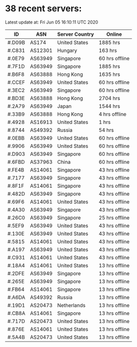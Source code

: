 # 38 recent servers:

Latest update at: Fri Jun 05 16:10:11 UTC 2020

| ID | ASN | Server Country | Online |
| -- | --- | -------------- | ------ |
| #.D09B | AS174 | United States | 1885 hrs |
| #.C831 | AS12301 | Hungary | 163 hrs |
| #.0E79 | AS63949 | Singapore | 60 hrs offline |
| #.7F1D | AS63949 | Singapore | 1885 hrs |
| #.B6F8 | AS63888 | Hong Kong | 1635 hrs |
| #.CCEF | AS63949 | United States | 60 hrs offline |
| #.3EC2 | AS63949 | Singapore | 60 hrs offline |
| #.BD3E | AS63888 | Hong Kong | 2704 hrs |
| #.2A79 | AS63949 | Japan | 1544 hrs |
| #.33B9 | AS63888 | Hong Kong | 4 hrs offline |
| #.4928 | AS16913 | United States | 1 hrs |
| #.8744 | AS49392 | Russia | 54 hrs |
| #.0EBB | AS63949 | United States | 60 hrs offline |
| #.9906 | AS63949 | United States | 60 hrs offline |
| #.D903 | AS63949 | Singapore | 60 hrs offline |
| #.6FBD | AS37963 | China | 60 hrs offline |
| #.FE4B | AS14061 | Singapore | 43 hrs offline |
| #.7177 | AS63949 | Singapore | 43 hrs offline |
| #.8F1F | AS14061 | Singapore | 43 hrs offline |
| #.482D | AS63949 | Singapore | 43 hrs offline |
| #.69F6 | AS14061 | United States | 43 hrs offline |
| #.4A30 | AS63949 | Singapore | 43 hrs offline |
| #.26C0 | AS63949 | Singapore | 25 hrs offline |
| #.5EF9 | AS63949 | United States | 43 hrs offline |
| #.130E | AS63949 | United States | 43 hrs offline |
| #.5815 | AS14061 | United States | 43 hrs offline |
| #.A197 | AS63949 | United States | 43 hrs offline |
| #.C931 | AS14061 | United States | 43 hrs offline |
| #.18A4 | AS14061 | United States | 13 hrs offline |
| #.2DFE | AS63949 | Singapore | 13 hrs offline |
| #.265E | AS63949 | Singapore | 13 hrs offline |
| #.FB64 | AS14061 | Singapore | 13 hrs offline |
| #.A6DA | AS49392 | Russia | 13 hrs offline |
| #.19D1 | AS20473 | Netherlands | 13 hrs offline |
| #.CB8A | AS14061 | Singapore | 13 hrs offline |
| #.717D | AS20473 | United States | 13 hrs offline |
| #.876E | AS14061 | United States | 13 hrs offline |
| #.5A4B | AS20473 | United States | 13 hrs offline |

